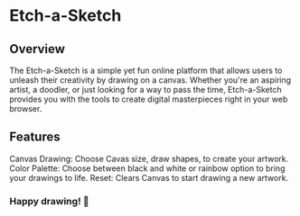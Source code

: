 # Etch-a-Sketch
## Overview
The Etch-a-Sketch is a simple yet fun online platform that allows users to unleash their creativity by drawing on a canvas. Whether you're an aspiring artist, a doodler, or just looking for a way to pass the time, Etch-a-Sketch provides you with the tools to create digital masterpieces right in your web browser.

## Features
Canvas Drawing: Choose Cavas size, draw shapes, to create your artwork.
Color Palette: Choose between black and white or rainbow option to bring your drawings to life.
Reset: Clears Canvas to start drawing a new artwork.

### Happy drawing! 🎨
